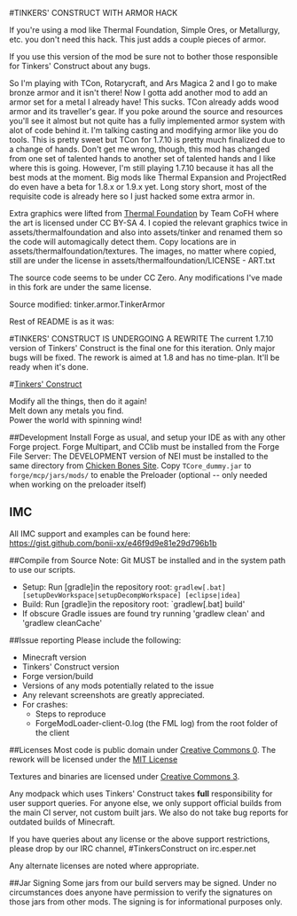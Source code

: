 #TINKERS' CONSTRUCT WITH ARMOR HACK

If you're using a mod like Thermal Foundation, Simple Ores, or Metallurgy, etc. you don't need this hack. This just adds a couple pieces of armor.

If you use this version of the mod be sure not to bother those responsible for Tinkers' Construct about any bugs.

So I'm playing with TCon, Rotarycraft, and Ars Magica 2 and I go to make bronze armor and it isn't there! Now I gotta add another mod to add an armor set for a metal I already have! This sucks. TCon already adds wood armor and its traveller's gear. If you poke around the source and resources you'll see it almost but not quite has a fully implemented armor system with alot of code behind it. I'm talking casting and modifying armor like you do tools. This is pretty sweet but TCon for 1.7.10 is pretty much finalized due to a change of hands. Don't get me wrong, though, this mod has changed from one set of talented hands to another set of talented hands and I like where this is going. However, I'm still playing 1.7.10 because it has all the best mods at the moment. Big mods like Thermal Expansion and ProjectRed do even have a beta for 1.8.x or 1.9.x yet. Long story short, most of the requisite code is already here so I just hacked some extra armor in.

Extra graphics were lifted from [Thermal Foundation](http://teamcofh.com) by Team CoFH where the art is licensed under CC BY-SA 4. I copied the relevant graphics twice in assets/thermalfoundation and also into assets/tinker and renamed them so the code will automagically detect them. Copy locations are in assets/thermalfoundation/textures. The images, no matter where copied, still are under the license in assets/thermalfoundation/LICENSE - ART.txt

The source code seems to be under CC Zero. Any modifications I've made in this fork are under the same license.

Source modified:
tinker.armor.TinkerArmor

Rest of README is as it was:

#TINKERS' CONSTRUCT IS UNDERGOING A REWRITE
The current 1.7.10 version of Tinkers' Construct is the final one for this iteration. Only major bugs will be fixed.
The rework is aimed at 1.8 and has no time-plan. It'll be ready when it's done.

#[Tinkers' Construct](http://www.minecraftforum.net/forums/mapping-and-modding/minecraft-mods/2218638-tinkers-construct)

Modify all the things, then do it again!   
Melt down any metals you find. 	 
Power the world with spinning wind!

##Development
Install Forge as usual, and setup your IDE as with any other Forge project. Forge Multipart, and CClib must be installed from the  Forge File Server: The DEVELOPMENT version of NEI must be installed to the same directory from [Chicken Bones Site](http://www.chickenbones.craftsaddle.org/Files/New_Versions/links.php). Copy `TCore_dummy.jar` to `forge/mcp/jars/mods/` to enable the Preloader (optional -- only needed when working on the preloader itself)

## IMC
All IMC support and examples can be found here: https://gist.github.com/bonii-xx/e46f9d9e81e29d796b1b

##Compile from Source
Note: Git MUST be installed and in the system path to use our scripts.
* Setup: Run [gradle]in the repository root: `gradlew[.bat] [setupDevWorkspace|setupDecompWorkspace] [eclipse|idea]`
* Build: Run [gradle]in the repository root: `gradlew[.bat] build'
* If obscure Gradle issues are found try running 'gradlew clean' and 'gradlew cleanCache'

##Issue reporting
Please include the following:

* Minecraft version
* Tinkers' Construct version
* Forge version/build
* Versions of any mods potentially related to the issue 
* Any relevant screenshots are greatly appreciated.
* For crashes:
	* Steps to reproduce
	* ForgeModLoader-client-0.log (the FML log) from the root folder of the client

##Licenses
Most code is public domain under [Creative Commons 0](http://creativecommons.org/publicdomain/zero/1.0/). The rework will be licensed under the [MIT License](https://tldrlegal.com/license/mit-license)

Textures and binaries are licensed under [Creative Commons 3](http://creativecommons.org/licenses/by/3.0/).

Any modpack which uses Tinkers' Construct takes **full** responsibility for user support queries. For anyone else, we only support official builds from the main CI server, not custom built jars. We also do not take bug reports for outdated builds of Minecraft.

If you have queries about any license or the above support restrictions, please drop by our IRC channel, #TinkersConstruct on irc.esper.net

Any alternate licenses are noted where appropriate.

##Jar Signing
Some jars from our build servers may be signed. Under no circumstances does anyone have permission to verify the signatures on those jars from other mods. The signing is for informational purposes only.
